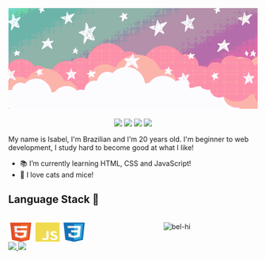<div>
  <img src="bel.gif" alt="info-me">
</div><br>
  
<div align="center"> 
  <a href="https://www.facebook.com/bel.qrzs" target="_blank"><img src="https://img.shields.io/badge/Facebook-1877F2?style=for-the-badge&logo=facebook&logoColor=white" target="_blank"></a>
  <a href="https://www.instagram.com/belkirin" target="_blank"><img src="https://img.shields.io/badge/-Instagram-%23E4405F?style=for-the-badge&logo=instagram&logoColor=white" target="_blank"></a>
  <a href="https://www.linkedin.com/in/belqrz" target="_blank"><img src="https://img.shields.io/badge/-LinkedIn-%230077B5?style=for-the-badge&logo=linkedin&logoColor=white" target="_blank"></a>
  <a href="https://steamcommunity.com/id/autisticute" target="_blank"><img src="https://img.shields.io/badge/Steam-000000?style=for-the-badge&logo=steam&logoColor=white" target="_blank"></a>
</div>
  
My name is Isabel, I'm Brazilian and I'm 20 years old. I'm beginner to web development, I study hard to become good at what I like!
- 📚 I’m currently learning HTML, CSS and JavaScript!
- 🐾 I love cats and mice!

## Language Stack 🧩

<div style="display: inline_block"><br>
  <img align="center" alt="bel-HTML" height="40" width="50" src="https://raw.githubusercontent.com/devicons/devicon/master/icons/html5/html5-original.svg">
  <img align="center" alt="bel-Js" height="40" width="50" src="https://raw.githubusercontent.com/devicons/devicon/master/icons/javascript/javascript-plain.svg">
  <img align="center" alt="bel-CSS" height="40" width="50" src="https://raw.githubusercontent.com/devicons/devicon/master/icons/css3/css3-original.svg">
  <img align="right" alt="bel-hi" height="180" width="190" src="https://giffiles.alphacoders.com/297/2970.gif">
</div>

<div>
  <a href="https://github.com/belqraposo">
  <img height="150em" src="https://github-readme-stats.vercel.app/api?username=belqraposo&show_icons=true&theme=dracula&include_all_commits=true&count_private=true"/>
  <img height="150em" src="https://github-readme-stats.vercel.app/api/top-langs/?username=belqraposo&layout=compact&langs_count=7&theme=dracula"/>
</div>
  
  ##
  

 
